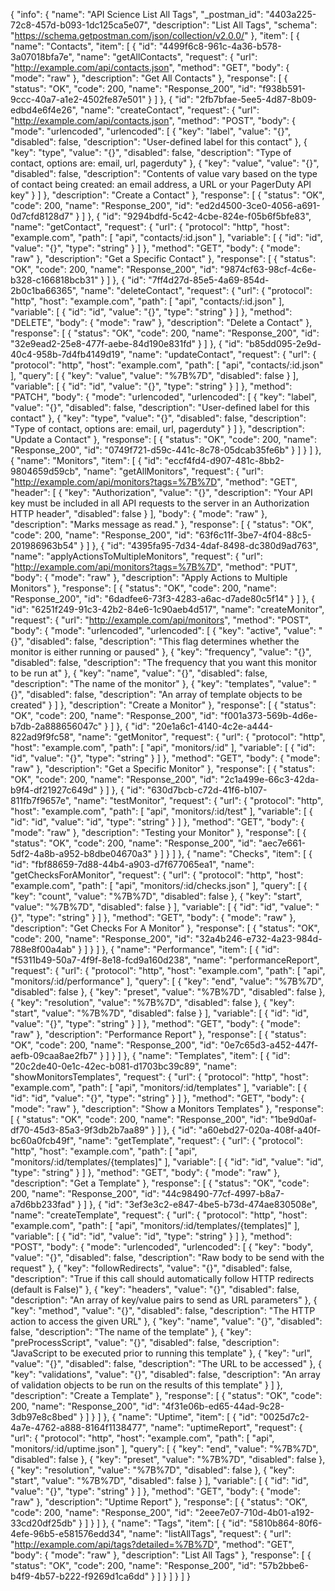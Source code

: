 {
  "info": {
    "name": "API Science List All Tags",
    "_postman_id": "4403a225-72c8-457d-b093-1dc125ca5e07",
    "description": "List All Tags",
    "schema": "https://schema.getpostman.com/json/collection/v2.0.0/"
  },
  "item": [
    {
      "name": "Contacts",
      "item": [
        {
          "id": "4499f6c8-961c-4a36-b578-3a07018bfa7e",
          "name": "getAllContacts",
          "request": {
            "url": "http://example.com/api/contacts.json",
            "method": "GET",
            "body": {
              "mode": "raw"
            },
            "description": "Get All Contacts"
          },
          "response": [
            {
              "status": "OK",
              "code": 200,
              "name": "Response_200",
              "id": "f938b591-9ccc-40a7-a1e2-4502fe87e501"
            }
          ]
        },
        {
          "id": "2fb7bfae-5ee5-4d87-8b09-edbd4e6f4e26",
          "name": "createContact",
          "request": {
            "url": "http://example.com/api/contacts.json",
            "method": "POST",
            "body": {
              "mode": "urlencoded",
              "urlencoded": [
                {
                  "key": "label",
                  "value": "{}",
                  "disabled": false,
                  "description": "User-defined label for this contact"
                },
                {
                  "key": "type",
                  "value": "{}",
                  "disabled": false,
                  "description": "Type of contact, options are: email, url, pagerduty"
                },
                {
                  "key": "value",
                  "value": "{}",
                  "disabled": false,
                  "description": "Contents of value vary based on the type of contact being created: an email address, a URL or your PagerDuty API key"
                }
              ]
            },
            "description": "Create a Contact"
          },
          "response": [
            {
              "status": "OK",
              "code": 200,
              "name": "Response_200",
              "id": "ed2d4500-3ce0-4056-a691-0d7cfd8128d7"
            }
          ]
        },
        {
          "id": "9294bdfd-5c42-4cbe-824e-f05b6f5bfe83",
          "name": "getContact",
          "request": {
            "url": {
              "protocol": "http",
              "host": "example.com",
              "path": [
                "api",
                "contacts/:id.json"
              ],
              "variable": [
                {
                  "id": "id",
                  "value": "{}",
                  "type": "string"
                }
              ]
            },
            "method": "GET",
            "body": {
              "mode": "raw"
            },
            "description": "Get a Specific Contact"
          },
          "response": [
            {
              "status": "OK",
              "code": 200,
              "name": "Response_200",
              "id": "9874cf63-98cf-4c6e-b328-c166818bcb31"
            }
          ]
        },
        {
          "id": "7ff4d27d-85e5-4a69-854d-2b0c1ba66365",
          "name": "deleteContact",
          "request": {
            "url": {
              "protocol": "http",
              "host": "example.com",
              "path": [
                "api",
                "contacts/:id.json"
              ],
              "variable": [
                {
                  "id": "id",
                  "value": "{}",
                  "type": "string"
                }
              ]
            },
            "method": "DELETE",
            "body": {
              "mode": "raw"
            },
            "description": "Delete a Contact"
          },
          "response": [
            {
              "status": "OK",
              "code": 200,
              "name": "Response_200",
              "id": "32e9ead2-25e8-477f-aebe-84d190e831fd"
            }
          ]
        },
        {
          "id": "b85dd095-2e9d-40c4-958b-7d4fb4149d19",
          "name": "updateContact",
          "request": {
            "url": {
              "protocol": "http",
              "host": "example.com",
              "path": [
                "api",
                "contacts/:id.json"
              ],
              "query": [
                {
                  "key": "value",
                  "value": "%7B%7D",
                  "disabled": false
                }
              ],
              "variable": [
                {
                  "id": "id",
                  "value": "{}",
                  "type": "string"
                }
              ]
            },
            "method": "PATCH",
            "body": {
              "mode": "urlencoded",
              "urlencoded": [
                {
                  "key": "label",
                  "value": "{}",
                  "disabled": false,
                  "description": "User-defined label for this contact"
                },
                {
                  "key": "type",
                  "value": "{}",
                  "disabled": false,
                  "description": "Type of contact, options are: email, url, pagerduty"
                }
              ]
            },
            "description": "Update a Contact"
          },
          "response": [
            {
              "status": "OK",
              "code": 200,
              "name": "Response_200",
              "id": "0749f721-d59c-441c-8c78-05dcab35fe6b"
            }
          ]
        }
      ]
    },
    {
      "name": "Monitors",
      "item": [
        {
          "id": "eccf4fd4-d907-481c-8bb2-9804659d59cb",
          "name": "getAllMonitors",
          "request": {
            "url": "http://example.com/api/monitors?tags=%7B%7D",
            "method": "GET",
            "header": [
              {
                "key": "Authorization",
                "value": "{}",
                "description": "Your API key must be included in all API requests to the server in an Authorization HTTP header",
                "disabled": false
              }
            ],
            "body": {
              "mode": "raw"
            },
            "description": "Marks message as read."
          },
          "response": [
            {
              "status": "OK",
              "code": 200,
              "name": "Response_200",
              "id": "63f6c11f-3be7-4f04-88c5-201986963b54"
            }
          ]
        },
        {
          "id": "4395fa95-7d34-4daf-8498-dc380d9ad763",
          "name": "applyActionsToMultipleMonitors",
          "request": {
            "url": "http://example.com/api/monitors?tags=%7B%7D",
            "method": "PUT",
            "body": {
              "mode": "raw"
            },
            "description": "Apply Actions to Multiple Monitors"
          },
          "response": [
            {
              "status": "OK",
              "code": 200,
              "name": "Response_200",
              "id": "6dadfee6-73f3-4283-a6ac-d7ade80c5f14"
            }
          ]
        },
        {
          "id": "6251f249-91c3-42b2-84e6-1c90aeb4d517",
          "name": "createMonitor",
          "request": {
            "url": "http://example.com/api/monitors",
            "method": "POST",
            "body": {
              "mode": "urlencoded",
              "urlencoded": [
                {
                  "key": "active",
                  "value": "{}",
                  "disabled": false,
                  "description": "This flag determines whether the monitor is either running or paused"
                },
                {
                  "key": "frequency",
                  "value": "{}",
                  "disabled": false,
                  "description": "The frequency that you want this monitor to be run at"
                },
                {
                  "key": "name",
                  "value": "{}",
                  "disabled": false,
                  "description": "The name of the monitor"
                },
                {
                  "key": "templates",
                  "value": "{}",
                  "disabled": false,
                  "description": "An array of template objects to be created"
                }
              ]
            },
            "description": "Create a Monitor"
          },
          "response": [
            {
              "status": "OK",
              "code": 200,
              "name": "Response_200",
              "id": "f001a373-569b-4d6e-b7db-2a888656047c"
            }
          ]
        },
        {
          "id": "20e1a6c1-4140-4c2e-a444-822ad9f9fc58",
          "name": "getMonitor",
          "request": {
            "url": {
              "protocol": "http",
              "host": "example.com",
              "path": [
                "api",
                "monitors/:id"
              ],
              "variable": [
                {
                  "id": "id",
                  "value": "{}",
                  "type": "string"
                }
              ]
            },
            "method": "GET",
            "body": {
              "mode": "raw"
            },
            "description": "Get a Specific Monitor"
          },
          "response": [
            {
              "status": "OK",
              "code": 200,
              "name": "Response_200",
              "id": "2c1a499e-66c3-42da-b9f4-df21927c649d"
            }
          ]
        },
        {
          "id": "630d7bcb-c72d-41f6-b107-811fb7f9657e",
          "name": "testMonitor",
          "request": {
            "url": {
              "protocol": "http",
              "host": "example.com",
              "path": [
                "api",
                "monitors/:id/test"
              ],
              "variable": [
                {
                  "id": "id",
                  "value": "id",
                  "type": "string"
                }
              ]
            },
            "method": "GET",
            "body": {
              "mode": "raw"
            },
            "description": "Testing your Monitor"
          },
          "response": [
            {
              "status": "OK",
              "code": 200,
              "name": "Response_200",
              "id": "aec7e661-5df2-4a8b-a952-b8dbe04670a3"
            }
          ]
        }
      ]
    },
    {
      "name": "Checks",
      "item": [
        {
          "id": "fbf88659-7d88-44b4-a903-d7f677065ea1",
          "name": "getChecksForAMonitor",
          "request": {
            "url": {
              "protocol": "http",
              "host": "example.com",
              "path": [
                "api",
                "monitors/:id/checks.json"
              ],
              "query": [
                {
                  "key": "count",
                  "value": "%7B%7D",
                  "disabled": false
                },
                {
                  "key": "start",
                  "value": "%7B%7D",
                  "disabled": false
                }
              ],
              "variable": [
                {
                  "id": "id",
                  "value": "{}",
                  "type": "string"
                }
              ]
            },
            "method": "GET",
            "body": {
              "mode": "raw"
            },
            "description": "Get Checks For A Monitor"
          },
          "response": [
            {
              "status": "OK",
              "code": 200,
              "name": "Response_200",
              "id": "32a4b246-e732-4a23-984d-788e8f00a4ab"
            }
          ]
        }
      ]
    },
    {
      "name": "Performance",
      "item": [
        {
          "id": "f5311b49-50a7-4f9f-8e18-fcd9a160d238",
          "name": "performanceReport",
          "request": {
            "url": {
              "protocol": "http",
              "host": "example.com",
              "path": [
                "api",
                "monitors/:id/performance"
              ],
              "query": [
                {
                  "key": "end",
                  "value": "%7B%7D",
                  "disabled": false
                },
                {
                  "key": "preset",
                  "value": "%7B%7D",
                  "disabled": false
                },
                {
                  "key": "resolution",
                  "value": "%7B%7D",
                  "disabled": false
                },
                {
                  "key": "start",
                  "value": "%7B%7D",
                  "disabled": false
                }
              ],
              "variable": [
                {
                  "id": "id",
                  "value": "{}",
                  "type": "string"
                }
              ]
            },
            "method": "GET",
            "body": {
              "mode": "raw"
            },
            "description": "Performance Report"
          },
          "response": [
            {
              "status": "OK",
              "code": 200,
              "name": "Response_200",
              "id": "0e7c65d3-a452-447f-aefb-09caa8ae2fb7"
            }
          ]
        }
      ]
    },
    {
      "name": "Templates",
      "item": [
        {
          "id": "20c2de40-0e1c-42ec-b081-d1703bc39c89",
          "name": "showMonitorsTemplates",
          "request": {
            "url": {
              "protocol": "http",
              "host": "example.com",
              "path": [
                "api",
                "monitors/:id/templates"
              ],
              "variable": [
                {
                  "id": "id",
                  "value": "{}",
                  "type": "string"
                }
              ]
            },
            "method": "GET",
            "body": {
              "mode": "raw"
            },
            "description": "Show a Monitors Templates"
          },
          "response": [
            {
              "status": "OK",
              "code": 200,
              "name": "Response_200",
              "id": "1be9d0af-df70-45d3-85a3-9f3db2b7aa89"
            }
          ]
        },
        {
          "id": "a60ebd27-020a-408f-a40f-bc60a0fcb49f",
          "name": "getTemplate",
          "request": {
            "url": {
              "protocol": "http",
              "host": "example.com",
              "path": [
                "api",
                "monitors/:id/templates/{templates]"
              ],
              "variable": [
                {
                  "id": "id",
                  "value": "id",
                  "type": "string"
                }
              ]
            },
            "method": "GET",
            "body": {
              "mode": "raw"
            },
            "description": "Get a Template"
          },
          "response": [
            {
              "status": "OK",
              "code": 200,
              "name": "Response_200",
              "id": "44c98490-77cf-4997-b8a7-a7d6bb233fad"
            }
          ]
        },
        {
          "id": "3ef3e3c2-e847-4be5-b73d-474ae830508e",
          "name": "createTemplate",
          "request": {
            "url": {
              "protocol": "http",
              "host": "example.com",
              "path": [
                "api",
                "monitors/:id/templates/{templates]"
              ],
              "variable": [
                {
                  "id": "id",
                  "value": "id",
                  "type": "string"
                }
              ]
            },
            "method": "POST",
            "body": {
              "mode": "urlencoded",
              "urlencoded": [
                {
                  "key": "body",
                  "value": "{}",
                  "disabled": false,
                  "description": "Raw body to be send with the request"
                },
                {
                  "key": "followRedirects",
                  "value": "{}",
                  "disabled": false,
                  "description": "True if this call should automatically follow HTTP redirects (default is False)"
                },
                {
                  "key": "headers",
                  "value": "{}",
                  "disabled": false,
                  "description": "An array of key/value pairs to send as URL parameters"
                },
                {
                  "key": "method",
                  "value": "{}",
                  "disabled": false,
                  "description": "The HTTP action to access the given URL"
                },
                {
                  "key": "name",
                  "value": "{}",
                  "disabled": false,
                  "description": "The name of the template"
                },
                {
                  "key": "preProcessScript",
                  "value": "{}",
                  "disabled": false,
                  "description": "JavaScript to be executed prior to running this template"
                },
                {
                  "key": "url",
                  "value": "{}",
                  "disabled": false,
                  "description": "The URL to be accessed"
                },
                {
                  "key": "validations",
                  "value": "{}",
                  "disabled": false,
                  "description": "An array of validation objects to be run on the results of this template"
                }
              ]
            },
            "description": "Create a Template"
          },
          "response": [
            {
              "status": "OK",
              "code": 200,
              "name": "Response_200",
              "id": "4f31e06b-ed65-44ad-9c28-3db97e8c8bed"
            }
          ]
        }
      ]
    },
    {
      "name": "Uptime",
      "item": [
        {
          "id": "0025d7c2-4a7e-4762-a888-8164f1138477",
          "name": "uptimeReport",
          "request": {
            "url": {
              "protocol": "http",
              "host": "example.com",
              "path": [
                "api",
                "monitors/:id/uptime.json"
              ],
              "query": [
                {
                  "key": "end",
                  "value": "%7B%7D",
                  "disabled": false
                },
                {
                  "key": "preset",
                  "value": "%7B%7D",
                  "disabled": false
                },
                {
                  "key": "resolution",
                  "value": "%7B%7D",
                  "disabled": false
                },
                {
                  "key": "start",
                  "value": "%7B%7D",
                  "disabled": false
                }
              ],
              "variable": [
                {
                  "id": "id",
                  "value": "{}",
                  "type": "string"
                }
              ]
            },
            "method": "GET",
            "body": {
              "mode": "raw"
            },
            "description": "Uptime Report"
          },
          "response": [
            {
              "status": "OK",
              "code": 200,
              "name": "Response_200",
              "id": "2eee7e07-710d-4b01-a192-33cd20df25db"
            }
          ]
        }
      ]
    },
    {
      "name": "Tags",
      "item": [
        {
          "id": "5810b864-80f6-4efe-96b5-e581576edd34",
          "name": "listAllTags",
          "request": {
            "url": "http://example.com/api/tags?detailed=%7B%7D",
            "method": "GET",
            "body": {
              "mode": "raw"
            },
            "description": "List All Tags"
          },
          "response": [
            {
              "status": "OK",
              "code": 200,
              "name": "Response_200",
              "id": "57b2bbe6-b4f9-4b57-b222-f9269d1ca6dd"
            }
          ]
        }
      ]
    }
  ]
}